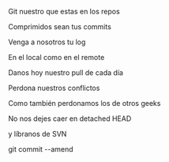 Git nuestro que estas en los repos

Comprimidos sean tus commits

Venga a nosotros tu log

En el local como en el remote

Danos hoy nuestro pull de cada día

Perdona nuestros conflictos

Como también perdonamos los de otros geeks

No nos dejes caer en detached HEAD

y líbranos de SVN

git commit --amend
